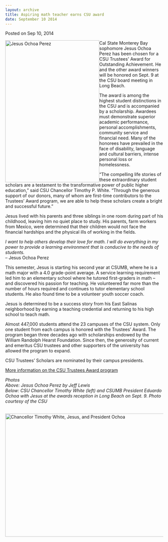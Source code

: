 ```yaml
---
layout: archive
title: Aspiring math teacher earns CSU award
date: September 10 2014
---
```





<span class="date">Posted on Sep 10, 2014    </span>
<p><img alt="Jesus Ochoa Perez" src="http://news.csumb.edu/sites/default/files/65/attachments/news/images/jesus_psedit.jpg" style="float:left; width:300px; height:453px">Cal State Monterey
Bay sophomore Jesus Ochoa Perez has been chosen for a CSU Trustees&apos;
Award for Outstanding Achievement. He and the other award winners
will be honored on Sept. 9 at the CSU board meeting in Long
Beach.</img></p>
<p>The award is among the highest student distinctions in the CSU
and is accompanied by a scholarship. Awardees must demonstrate
superior academic performance, personal accomplishments, community
service and financial need. Many of the honorees have prevailed in
the face of disability, language and cultural barriers, intense
personal loss or homelessness.</p>
<p>&#x201C;The compelling life stories of these extraordinary student
scholars are a testament to the transformative power of public
higher education,&#x201D; said CSU Chancellor Timothy P. White. &#x201C;Through
the generous support of our donors, many of whom are first-time
contributors to the Trustees&#x2019; Award program, we are able to help
these scholars create a bright and successful future.&#x201D;</p>
<p>Jesus lived with his parents and three siblings in one room
during part of his childhood, leaving him no quiet place to study.
His parents, farm workers from Mexico, were determined that their
children would not face the financial hardships and the physical
ills of working in the fields.</p>
<p class="pullquote"><em>I want to help others develop their love
for math. I will do everything in my power to provide a learning
environment that is conducive to the needs of students.</em><br>
&#x2013; Jesus Ochoa Perez</br></p>
<p>This semester, Jesus is starting his second year at CSUMB, where
he is a math major with a 4.0 grade-point average. A service
learning requirement led him to an elementary school where he
tutored first-graders in math &#x2013; and discovered his passion for
teaching. He volunteered far more than the number of hours required
and continues to tutor elementary school students. He also found
time to be a volunteer youth soccer coach.</p>
<p>Jesus is determined to be a success story from his East Salinas
neighborhood by earning a teaching credential and returning to his
high school to teach math.</p>
<p>Almost 447,000 students attend the 23 campuses of the CSU
system. Only one student from each campus is honored with the
Trustees&#x2019; Award. The program began three decades ago with
scholarships endowed by the William Randolph Hearst Foundation.
Since then, the generosity of current and emeritus CSU trustees and
other supporters of the university has allowed the program to
expand.</p>
<p>CSU Trustees&#x2019; Scholars are nominated by their campus
presidents.</p>
<p><a href="http://www.calstate.edu/foundation/trusteesawards" rel="nofollow">More information on the CSU Trustees Award
program</a></p>
<p><em>Photos<br>
Above: Jesus Ochoa Perez by Jeff Lewis<br>
Below: CSU Chancellor Timothy White (left) and CSUMB President
Eduardo Ochoa with Jesus at the awards reception in Long Beach on
Sept. 9. Photo courtesy of the CSU</br></br></em></p>
<p><img alt="Chancellor Timothy White, Jesus, and President Ochoa" src="http://news.csumb.edu/sites/default/files/65/attachments/news/images/jesus_with_chancellor_white.jpg" style="float:left; width:550px; height:393px"/></p>





